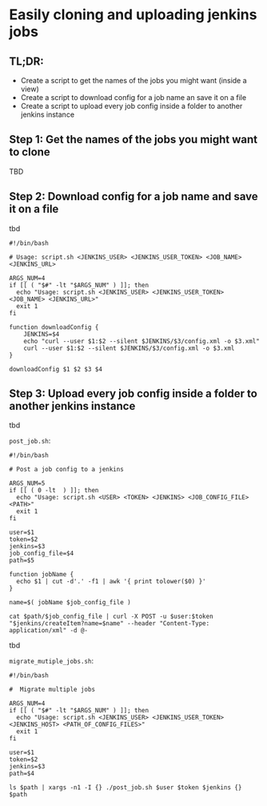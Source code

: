 # Easily cloning and uploading jenkins jobs

## TL;DR:
- Create a script to get the names of the jobs you might want (inside a view)
- Create a script to download config for a job name an save it on a file
- Create a script to upload every job config inside a folder to another jenkins instance

## Step 1: Get the names of the jobs you might want to clone

TBD

## Step 2: Download config for a job name and save it on a file

tbd

```shell
#!/bin/bash

# Usage: script.sh <JENKINS_USER> <JENKINS_USER_TOKEN> <JOB_NAME> <JENKINS_URL>

ARGS_NUM=4
if [[ ( "$#" -lt "$ARGS_NUM" ) ]]; then
  echo "Usage: script.sh <JENKINS_USER> <JENKINS_USER_TOKEN> <JOB_NAME> <JENKINS_URL>"
  exit 1
fi

function downloadConfig {
    JENKINS=$4
    echo "curl --user $1:$2 --silent $JENKINS/$3/config.xml -o $3.xml"
    curl --user $1:$2 --silent $JENKINS/$3/config.xml -o $3.xml
}

downloadConfig $1 $2 $3 $4
```

## Step 3: Upload every job config inside a folder to another jenkins instance

tbd

`post_job.sh`:

```shell
#!/bin/bash

# Post a job config to a jenkins

ARGS_NUM=5
if [[ ( 0 -lt  ) ]]; then
  echo "Usage: script.sh <USER> <TOKEN> <JENKINS> <JOB_CONFIG_FILE> <PATH>"
  exit 1
fi

user=$1
token=$2
jenkins=$3
job_config_file=$4
path=$5

function jobName {
  echo $1 | cut -d'.' -f1 | awk '{ print tolower($0) }'
}

name=$( jobName $job_config_file )

cat $path/$job_config_file | curl -X POST -u $user:$token "$jenkins/createItem?name=$name" --header "Content-Type: application/xml" -d @-
```

tbd

`migrate_mutiple_jobs.sh`:

```shell
#!/bin/bash

#  Migrate multiple jobs 

ARGS_NUM=4
if [[ ( "$#" -lt "$ARGS_NUM" ) ]]; then
  echo "Usage: script.sh <JENKINS_USER> <JENKINS_USER_TOKEN> <JENKINS_HOST> <PATH_OF_CONFIG_FILES>"
  exit 1
fi

user=$1
token=$2
jenkins=$3
path=$4 

ls $path | xargs -n1 -I {} ./post_job.sh $user $token $jenkins {} $path
```
